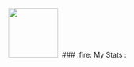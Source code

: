 <div id="header" align="center">
  <img src="https://media.giphy.com/media/1sgetPM00wWqJpVUTl/giphy.gif" width="100"/>
  <img src="https://komarev.com/ghpvc/?ZanderCeunen&style=flat-square&color=blue" alt=""/>
  ### :fire: My Stats :
</div>
